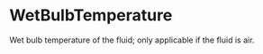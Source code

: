 WetBulbTemperature
==================

Wet bulb temperature of the fluid; only applicable if the fluid is air.
